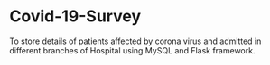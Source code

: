 # Covid-19-Survey
To store details of patients affected by corona virus and admitted in different branches of Hospital using MySQL and Flask framework.
